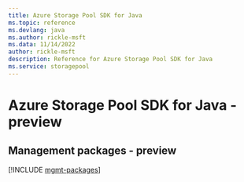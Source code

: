 ```yaml
---
title: Azure Storage Pool SDK for Java
ms.topic: reference
ms.devlang: java
ms.author: rickle-msft
ms.data: 11/14/2022
author: rickle-msft
description: Reference for Azure Storage Pool SDK for Java
ms.service: storagepool
---
```

# Azure Storage Pool SDK for Java - preview

## Management packages - preview
[!INCLUDE [mgmt-packages](storage-pool-mgmt-index.md)]